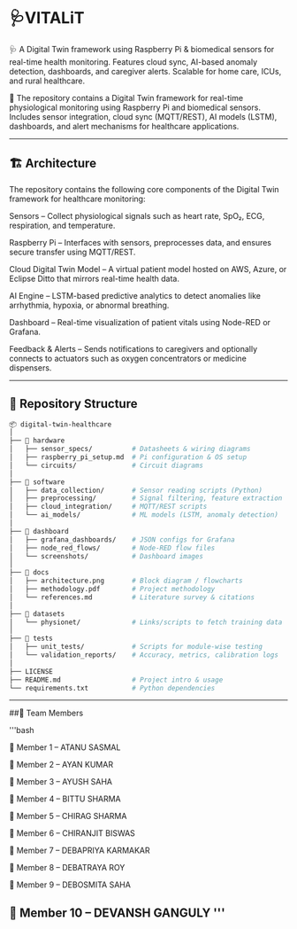 # 🩺VITALiT
🩺 A Digital Twin framework using Raspberry Pi &amp; biomedical sensors for real-time health monitoring. Features cloud sync, AI-based anomaly detection, dashboards, and caregiver alerts. Scalable for home care, ICUs, and rural healthcare.


📂 The repository contains a Digital Twin framework for real-time physiological monitoring using Raspberry Pi and biomedical sensors. Includes sensor integration, cloud sync (MQTT/REST), AI models (LSTM), dashboards, and alert mechanisms for healthcare applications.

---
## 🏗️ Architecture

The repository contains the following core components of the Digital Twin framework for healthcare monitoring:

Sensors – Collect physiological signals such as heart rate, SpO₂, ECG, respiration, and temperature.

Raspberry Pi – Interfaces with sensors, preprocesses data, and ensures secure transfer using MQTT/REST.

Cloud Digital Twin Model – A virtual patient model hosted on AWS, Azure, or Eclipse Ditto that mirrors real-time health data.

AI Engine – LSTM-based predictive analytics to detect anomalies like arrhythmia, hypoxia, or abnormal breathing.

Dashboard – Real-time visualization of patient vitals using Node-RED or Grafana.

Feedback & Alerts – Sends notifications to caregivers and optionally connects to actuators such as oxygen concentrators or medicine dispensers.

---
## 📂 Repository Structure
```bash
📦 digital-twin-healthcare
│
├── 📁 hardware
│   ├── sensor_specs/          # Datasheets & wiring diagrams
│   ├── raspberry_pi_setup.md  # Pi configuration & OS setup
│   └── circuits/              # Circuit diagrams
│
├── 📁 software
│   ├── data_collection/       # Sensor reading scripts (Python)
│   ├── preprocessing/         # Signal filtering, feature extraction
│   ├── cloud_integration/     # MQTT/REST scripts
│   └── ai_models/             # ML models (LSTM, anomaly detection)
│
├── 📁 dashboard
│   ├── grafana_dashboards/    # JSON configs for Grafana
│   ├── node_red_flows/        # Node-RED flow files
│   └── screenshots/           # Dashboard images
│
├── 📁 docs
│   ├── architecture.png       # Block diagram / flowcharts
│   ├── methodology.pdf        # Project methodology
│   └── references.md          # Literature survey & citations
│
├── 📁 datasets
│   └── physionet/             # Links/scripts to fetch training data
│
├── 📁 tests
│   ├── unit_tests/            # Scripts for module-wise testing
│   └── validation_reports/    # Accuracy, metrics, calibration logs
│
├── LICENSE
├── README.md                  # Project intro & usage
└── requirements.txt           # Python dependencies
```
---

##👥 Team Members

'''bash

👤 Member 1 – ATANU SASMAL

👤 Member 2 – AYAN KUMAR 

👤 Member 3 – AYUSH SAHA 

👤 Member 4 – BITTU SHARMA

👤 Member 5 – CHIRAG SHARMA

👤 Member 6 – CHIRANJIT BISWAS

👤 Member 7 – DEBAPRIYA KARMAKAR

👤 Member 8 – DEBATRAYA ROY 

👤 Member 9 – DEBOSMITA SAHA 

👤 Member 10 – DEVANSH GANGULY
'''
---
